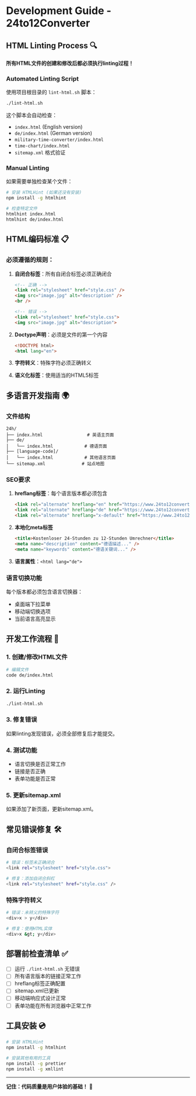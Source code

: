 # Development Guide - 24to12Converter

## HTML Linting Process 🔍

**所有HTML文件的创建和修改后都必须执行linting过程！**

### Automated Linting Script

使用项目根目录的 `lint-html.sh` 脚本：

```bash
./lint-html.sh
```

这个脚本会自动检查：
- `index.html` (English version)
- `de/index.html` (German version)
- `military-time-converter/index.html`
- `time-chart/index.html`
- `sitemap.xml` 格式验证

### Manual Linting

如果需要单独检查某个文件：

```bash
# 安装 HTMLHint (如果还没有安装)
npm install -g htmlhint

# 检查特定文件
htmlhint index.html
htmlhint de/index.html
```

## HTML编码标准 📋

### 必须遵循的规则：

1. **自闭合标签**：所有自闭合标签必须正确闭合
   ```html
   <!-- 正确 -->
   <link rel="stylesheet" href="style.css" />
   <img src="image.jpg" alt="description" />
   <br />

   <!-- 错误 -->
   <link rel="stylesheet" href="style.css">
   <img src="image.jpg" alt="description">
   ```

2. **Doctype声明**：必须是文件的第一个内容
   ```html
   <!DOCTYPE html>
   <html lang="en">
   ```

3. **字符转义**：特殊字符必须正确转义

4. **语义化标签**：使用适当的HTML5标签

## 多语言开发指南 🌍

### 文件结构
```
24h/
├── index.html                 # 英语主页面
├── de/
│   └── index.html            # 德语页面
├── [language-code]/
│   └── index.html            # 其他语言页面
└── sitemap.xml              # 站点地图
```

### SEO要求

1. **hreflang标签**：每个语言版本都必须包含
   ```html
   <link rel="alternate" hreflang="en" href="https://www.24to12converter.com/" />
   <link rel="alternate" hreflang="de" href="https://www.24to12converter.com/de/" />
   <link rel="alternate" hreflang="x-default" href="https://www.24to12converter.com/" />
   ```

2. **本地化meta标签**
   ```html
   <title>Kostenloser 24-Stunden zu 12-Stunden Umrechner</title>
   <meta name="description" content="德语描述..." />
   <meta name="keywords" content="德语关键词..." />
   ```

3. **语言属性**：`<html lang="de">`

### 语言切换功能

每个版本都必须包含语言切换器：
- 桌面端下拉菜单
- 移动端切换选项
- 当前语言高亮显示

## 开发工作流程 🔄

### 1. 创建/修改HTML文件
```bash
# 编辑文件
code de/index.html
```

### 2. 运行Linting
```bash
./lint-html.sh
```

### 3. 修复错误
如果linting发现错误，必须全部修复后才能提交。

### 4. 测试功能
- 语言切换是否正常工作
- 链接是否正确
- 表单功能是否正常

### 5. 更新sitemap.xml
如果添加了新页面，更新sitemap.xml。

## 常见错误修复 🛠️

### 自闭合标签错误
```bash
# 错误：标签未正确闭合
<link rel="stylesheet" href="style.css">

# 修复：添加自闭合斜杠
<link rel="stylesheet" href="style.css" />
```

### 特殊字符转义
```bash
# 错误：未转义的特殊字符
<div>x > y</div>

# 修复：使用HTML实体
<div>x &gt; y</div>
```

## 部署前检查清单 ✅

- [ ] 运行 `./lint-html.sh` 无错误
- [ ] 所有语言版本的链接正常工作
- [ ] hreflang标签正确配置
- [ ] sitemap.xml已更新
- [ ] 移动端响应式设计正常
- [ ] 表单功能在所有浏览器中正常工作

## 工具安装 💿

```bash
# 安装 HTMLHint
npm install -g htmlhint

# 安装其他有用的工具
npm install -g prettier
npm install -g xmllint
```

---
**记住：代码质量是用户体验的基础！** 🚀